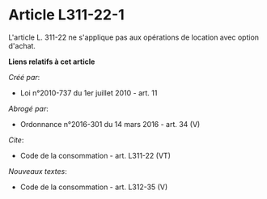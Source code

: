 # Article L311-22-1

L'article L. 311-22 ne s'applique pas aux opérations de location avec option d'achat.

**Liens relatifs à cet article**

_Créé par_:

  - Loi n°2010-737 du 1er juillet 2010 - art. 11

_Abrogé par_:

  - Ordonnance n°2016-301 du 14 mars 2016 - art. 34 (V)

_Cite_:

  - Code de la consommation - art. L311-22 (VT)

_Nouveaux textes_:

  - Code de la consommation - art. L312-35 (V)
